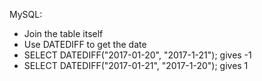 MySQL:
-  Join the table itself
-  Use DATEDIFF to get the date
-  SELECT DATEDIFF("2017-01-20", "2017-1-21"); gives -1
-  SELECT DATEDIFF("2017-01-21", "2017-1-20"); gives 1
